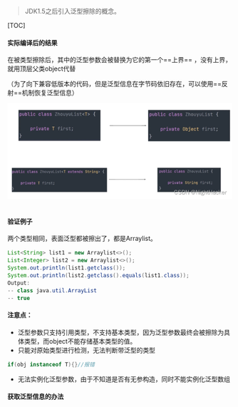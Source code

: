 > JDK1.5之后引入泛型擦除的概念。

[TOC]

####  实际编译后的结果

在被类型擦除后，其中的泛型参数会被替换为它的第一个==上界== ，没有上界，就用顶层父类object代替

（为了向下兼容低版本的代码，但是泛型信息在字节码依旧存在，可以使用==反射==机制恢复泛型信息）

![img](./assets/963e57c2df034d8eb48b3896ec152ec9.png)![点击并拖拽以移动](data:image/gif;base64,R0lGODlhAQABAPABAP///wAAACH5BAEKAAAALAAAAAABAAEAAAICRAEAOw==)



#### 验证例子

两个类型相同，表面泛型都被擦出了，都是Arraylist。

```java
List<String> list1 = new Arraylist<>();
List<Integer> list2 = new Arraylist<>();
System.out.println(list1.getclass());
System.out.println(list2.getclass().equals(list1.class));
Output:
-- class java.util.ArrayList
-- true   
```



#### 注意点：

- 泛型参数只支持引用类型，不支持基本类型，因为泛型参数最终会被擦除为具体类型，而object不能存储基本类型的值。
- 只能对原始类型进行检测，无法判断带泛型的类型

```java
if(obj instanceof T){}//报错
```

- 无法实例化泛型参数，由于不知道是否有无参构造，同时不能实例化泛型数组



#### 获取泛型信息的办法

